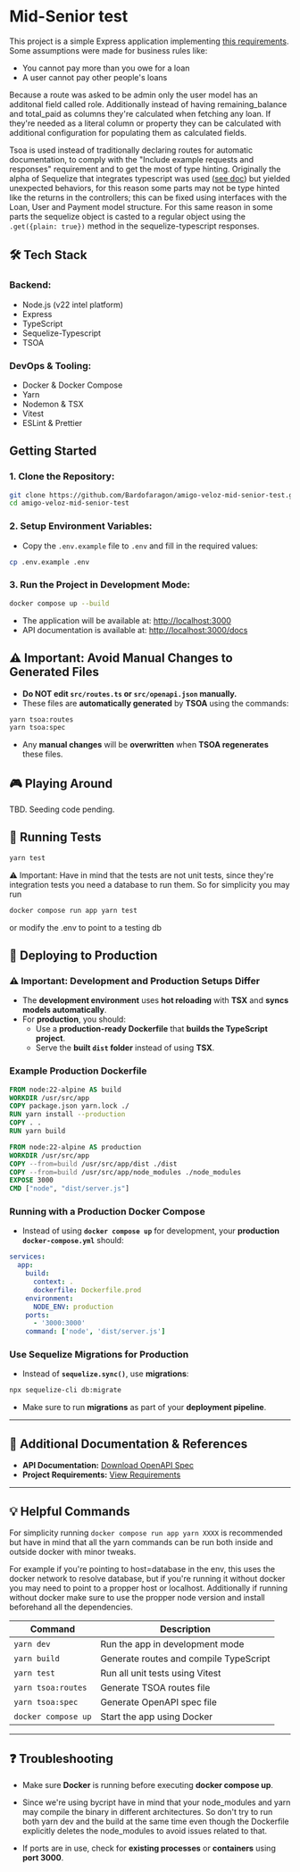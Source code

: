 # Mid-Senior test
This project is a simple Express application implementing [this requirements](requirements.md). Some assumptions were made for business rules like: 
- You cannot pay more than you owe for a loan
- A user cannot pay other people's loans

Because a route was asked to be admin only the user model has an additonal field called role.
Additionally instead of having remaining_balance and total_paid  as columns they're calculated when fetching any loan. If they're needed as a literal column or property they can be calculated with additional configuration for populating them as calculated fields.

Tsoa is used instead of traditionally declaring routes for automatic documentation, to comply with the "Include example requests and responses" requirement and to get the most of type hinting. Originally the alpha of Sequelize that integrates typescript was used ([see doc](https://sequelize.org/docs/v7/getting-started/)) but yielded unexpected behaviors, for this reason some parts may not be type hinted like the returns in the controllers; this can be fixed using interfaces with the Loan, User and Payment model structure. For this same reason in some parts the sequelize object is casted to a regular object using the ```.get({plain: true})``` method in the sequelize-typescript responses. 
## 🛠️ Tech Stack

### Backend:

- Node.js (v22 intel platform)
- Express
- TypeScript
- Sequelize-Typescript
- TSOA

### DevOps & Tooling:

- Docker & Docker Compose
- Yarn
- Nodemon & TSX
- Vitest
- ESLint & Prettier


## Getting Started

### 1. Clone the Repository:

```bash
git clone https://github.com/Bardofaragon/amigo-veloz-mid-senior-test.git
cd amigo-veloz-mid-senior-test
```

### 2. Setup Environment Variables:

- Copy the `.env.example` file to `.env` and fill in the required values:

```bash
cp .env.example .env
```

### 3. Run the Project in Development Mode:

```bash
docker compose up --build
```

- The application will be available at: [http://localhost:3000](http://localhost:3000)
- API documentation is available at: [http://localhost:3000/docs](http://localhost:3000/docs)


## ⚠️ Important: Avoid Manual Changes to Generated Files

- **Do NOT edit `src/routes.ts` or `src/openapi.json` manually.**
- These files are **automatically generated** by **TSOA** using the commands:

```bash
yarn tsoa:routes
yarn tsoa:spec
```

- Any **manual changes** will be **overwritten** when **TSOA regenerates** these files.


## 🎮 Playing Around
TBD. Seeding code pending.


## 🧪 Running Tests

```bash
yarn test
```

⚠️ Important: Have in mind that the tests are not unit tests, since they're integration tests you need a database to run them. So for simplicity you may run 
```bash
docker compose run app yarn test
```
or modify the .env to point to a testing db

## 🚀 Deploying to Production

### ⚠️ Important: Development and Production Setups Differ

- The **development environment** uses **hot reloading** with **TSX** and **syncs models automatically**.
- For **production**, you should:
  - Use a **production-ready Dockerfile** that **builds the TypeScript project**.
  - Serve the **built `dist` folder** instead of using **TSX**.

### Example Production Dockerfile

```Dockerfile
FROM node:22-alpine AS build
WORKDIR /usr/src/app
COPY package.json yarn.lock ./
RUN yarn install --production
COPY . .
RUN yarn build

FROM node:22-alpine AS production
WORKDIR /usr/src/app
COPY --from=build /usr/src/app/dist ./dist
COPY --from=build /usr/src/app/node_modules ./node_modules
EXPOSE 3000
CMD ["node", "dist/server.js"]
```

### Running with a Production Docker Compose

- Instead of using **`docker compose up`** for development, your **production `docker-compose.yml`** should:

```yaml
services:
  app:
    build:
      context: .
      dockerfile: Dockerfile.prod
    environment:
      NODE_ENV: production
    ports:
      - '3000:3000'
    command: ['node', 'dist/server.js']
```

### Use Sequelize Migrations for Production

- Instead of **`sequelize.sync()`**, use **migrations**:

```bash
npx sequelize-cli db:migrate
```

- Make sure to run **migrations** as part of your **deployment pipeline**.

---

## 📄 Additional Documentation & References

- **API Documentation:** [Download OpenAPI Spec](openapi.json)
- **Project Requirements:** [View Requirements](requirements.md)

---

## 💡 Helpful Commands
For simplicity running ```docker compose run app yarn XXXX``` is recommended but have in mind that all the yarn commands can be run both inside and outside docker with minor tweaks.

 For example if you're pointing to host=database in the env, this uses the docker network to resolve database, but if you're running it without docker you may need to point to a propper host or localhost. Additionally if running without docker make sure to use the propper node version and install beforehand all the dependencies.

| Command             | Description                            |
| ------------------- | -------------------------------------- |
| `yarn dev`          | Run the app in development mode        |
| `yarn build`        | Generate routes and compile TypeScript |
| `yarn test`         | Run all unit tests using Vitest        |
| `yarn tsoa:routes`  | Generate TSOA routes file              |
| `yarn tsoa:spec`    | Generate OpenAPI spec file             |
| `docker compose up` | Start the app using Docker             |

---

## ❓ Troubleshooting

- Make sure **Docker** is running before executing **docker compose up**.

- Since we're using bycript have in mind that your node_modules and yarn may compile the binary in different architectures. So don't try to run both yarn dev and the build at the same time even though the Dockerfile explicitly deletes the node_modules to avoid issues related to that. 
- If ports are in use, check for **existing processes** or **containers** using **port 3000**.
